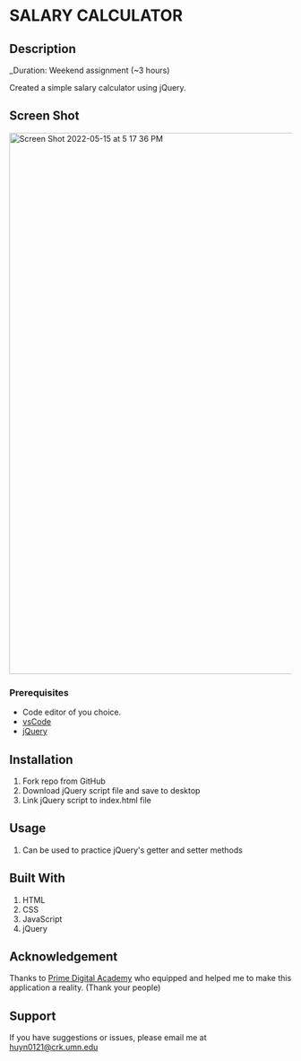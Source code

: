 # SALARY CALCULATOR

## Description

_Duration: Weekend assignment (~3 hours)

Created a simple salary calculator using jQuery. 

## Screen Shot

<img width="965" alt="Screen Shot 2022-05-15 at 5 17 36 PM" src="https://user-images.githubusercontent.com/77410880/168496251-30f48e10-208c-4f7e-89eb-347d1cc16470.png">


### Prerequisites

- Code editor of you choice. 
- [vsCode](https://code.visualstudio.com/)
- [jQuery](https://jquery.com/)

## Installation

1. Fork repo from GitHub
2. Download jQuery script file and save to desktop
3. Link jQuery script to index.html file

## Usage
1. Can be used to practice jQuery's getter and setter methods

## Built With

1. HTML
2. CSS
3. JavaScript
4. jQuery

## Acknowledgement
Thanks to [Prime Digital Academy](www.primeacademy.io) who equipped and helped me to make this application a reality. (Thank your people)

## Support
If you have suggestions or issues, please email me at [huyn0121@crk.umn.edu](www.google.com)

